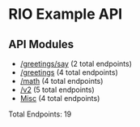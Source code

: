 # RIO Example API

## API Modules
- [/greetings/say](API-Modules/greetings-say-API.md) (2 total endpoints)
- [/greetings](API-Modules/greetings-API.md) (4 total endpoints)
- [/math](API-Modules/math-API.md) (4 total endpoints)
- [/v2](API-Modules/v2-API.md) (5 total endpoints)
- [Misc](API-Modules/Misc-API.md) (4 total endpoints)

Total Endpoints: 19
